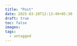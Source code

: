 ```yaml
---
title: "Post"
date: 2025-03-28T12:13:49+05:30
draft: true
toc: false
images:
tags:
  - untagged
---
```


